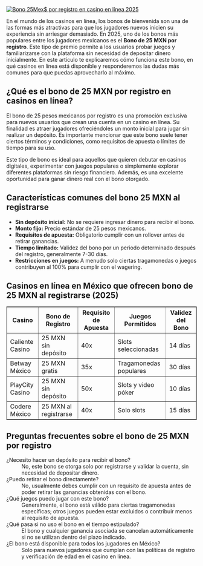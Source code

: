 [![Bono 25Mex$ por registro en casino en línea 2025](https://123-caf.pages.dev/gitsignup.png)](https://vrmoo.ru/Bt82HjjY)

<p>En el mundo de los casinos en línea, los bonos de bienvenida son una de las formas más atractivas para que los jugadores nuevos inicien su experiencia sin arriesgar demasiado. En 2025, uno de los bonos más populares entre los jugadores mexicanos es el <strong>Bono de 25 MXN por registro</strong>. Este tipo de premio permite a los usuarios probar juegos y familiarizarse con la plataforma sin necesidad de depositar dinero inicialmente. En este artículo te explicaremos cómo funciona este bono, en qué casinos en línea está disponible y responderemos las dudas más comunes para que puedas aprovecharlo al máximo.</p>  <h2>¿Qué es el bono de 25 MXN por registro en casinos en línea?</h2> <p>El bono de 25 pesos mexicanos por registro es una promoción exclusiva para nuevos usuarios que crean una cuenta en un casino en línea. Su finalidad es atraer jugadores ofreciéndoles un monto inicial para jugar sin realizar un depósito. Es importante mencionar que este bono suele tener ciertos términos y condiciones, como requisitos de apuesta o límites de tiempo para su uso.</p> <p>Este tipo de bono es ideal para aquellos que quieren debutar en casinos digitales, experimentar con juegos populares o simplemente explorar diferentes plataformas sin riesgo financiero. Además, es una excelente oportunidad para ganar dinero real con el bono otorgado.</p>  <h2>Características comunes del bono 25 MXN al registrarse</h2> <ul>   <li><strong>Sin depósito inicial:</strong> No se requiere ingresar dinero para recibir el bono.</li>   <li><strong>Monto fijo:</strong> Precio estándar de 25 pesos mexicanos.</li>   <li><strong>Requisitos de apuesta:</strong> Obligatorio cumplir con un rollover antes de retirar ganancias.</li>   <li><strong>Tiempo limitado:</strong> Validez del bono por un periodo determinado después del registro, generalmente 7-30 días.</li>   <li><strong>Restricciones en juegos:</strong> A menudo solo ciertas tragamonedas o juegos contribuyen al 100% para cumplir con el wagering.</li> </ul>  <h2>Casinos en línea en México que ofrecen bono de 25 MXN al registrarse (2025)</h2> <table border="1" cellspacing="0" cellpadding="6">   <thead>     <tr>       <th>Casino</th>       <th>Bono de Registro</th>       <th>Requisito de Apuesta</th>       <th>Juegos Permitidos</th>       <th>Validez del Bono</th>     </tr>   </thead>   <tbody>     <tr>       <td>Caliente Casino</td>       <td>25 MXN sin depósito</td>       <td>40x</td>       <td>Slots seleccionadas</td>       <td>14 días</td>     </tr>     <tr>       <td>Betway México</td>       <td>25 MXN gratis</td>       <td>35x</td>       <td>Tragamonedas populares</td>       <td>30 días</td>     </tr>     <tr>       <td>PlayCity Casino</td>       <td>25 MXN sin depósito</td>       <td>50x</td>       <td>Slots y video póker</td>       <td>10 días</td>     </tr>     <tr>       <td>Codere México</td>       <td>25 MXN al registrarse</td>       <td>40x</td>       <td>Solo slots</td>       <td>15 días</td>     </tr>   </tbody> </table>  <h2>Preguntas frecuentes sobre el bono de 25 MXN por registro</h2> <dl>   <dt>¿Necesito hacer un depósito para recibir el bono?</dt>   <dd>No, este bono se otorga solo por registrarse y validar la cuenta, sin necesidad de depositar dinero.</dd>    <dt>¿Puedo retirar el bono directamente?</dt>   <dd>No, usualmente debes cumplir con un requisito de apuesta antes de poder retirar las ganancias obtenidas con el bono.</dd>    <dt>¿Qué juegos puedo jugar con este bono?</dt>   <dd>Generalmente, el bono está válido para ciertas tragamonedas específicas; otros juegos pueden estar excluidos o contribuir menos al requisito de apuesta.</dd>    <dt>¿Qué pasa si no uso el bono en el tiempo estipulado?</dt>   <dd>El bono y cualquier ganancia asociada se cancelan automáticamente si no se utilizan dentro del plazo indicado.</dd>    <dt>¿El bono está disponible para todos los jugadores en México?</dt>   <dd>Solo para nuevos jugadores que cumplan con las políticas de registro y verificación de edad en el casino en línea.</dd> </dl>